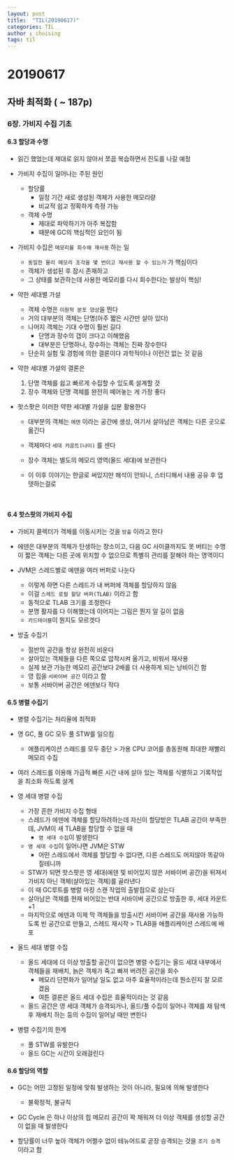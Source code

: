```yaml
---
layout: post
title:  "TIL(20190617)"
categories: TIL
author : choising
tags: til
---
```


# 20190617

## 자바 최적화 ( ~ 187p)

### 6장. 가비지 수집 기초

#### 6.3 할당과 수명

- 읽긴 했었는데 제대로 읽지 않아서 쪼끔 복습하면서 진도를 나갈 예정

- 가비지 수집이 일어나는 주된 원인
    - 할당률
        - 일정 기간 새로 생성된 객체가 사용한 메모리량
        - 비교적 쉽고 정확하게 측정 가능
    - 객체 수명
        - 제대로 파악하기가 아주 복잡함
        - 때문에 GC의 핵심적인 요인이 됨

- 가비지 수집은 `메모리를 회수해 재사용` 하는 일
    - `동일한 물리 메모리 조각을 몇 번이고 재사용 할 수 있는가` 가 핵심이다
    - 객체가 생성된 후 잠시 존재하고
    - 그 상태를 보관하는데 사용한 메모리를 다시 회수한다는 발상이 핵심!

- 약한 세대별 가설
    - 객체 수명은 `이원적 분포 양상`을 띈다
    - 거의 대부분의 객체는 단명(아주 짧은 시간만 살아 있다)
    - 나머지 객체는 기대 수명이 훨씬 길다
        - 단명과 장수의 갭이 크다고 이해했음
        - 대부분은 단명하나, 장수하는 객체는 진짜 장수한다
    - 단순히 실험 및 경험에 의한 결론이다 과학적이나 이런건 없는 것 같음

- 약한 세대별 가설의 결론은
    1. 단명 객체를 쉽고 빠르게 수집할 수 있도록 설계할 것
    2. 장수 객체와 단명 객체를 완전히 떼어놓는 게 가장 좋다

- 핫스팟은 이러한 약한 세대별 가설을 십분 활용한다
    - 대부분의 객체는 `에덴` 이라는 공간에 생성, 여기서 살아남은 객체는 다른 곳으로 옮긴다
    - 객체마다 `세대 카운트(나이)` 를 센다
    - 장수 객체는 별도의 메모리 영역(올드 세대)에 보관한다

    - 이 이후 이야기는 한글로 써있지만 해석이 안되니, 스터디해서 내용 공유 후 업뎃하는걸로
<br>


#### 6.4 핫스팟의 가비지 수집

- 가비지 콜렉터가 객체를 이동시키는 것을 `방출` 이라고 한다

- 에덴은 대부분의 객체가 탄생하는 장소이고, 다음 GC 사이클까지도 못 버티는 수명이 짧은 객체는 다른 곳에 위치할 수 없으므로 특별히 관리를 잘해야 하는 영역이디

- JVM은 스레드별로 에덴을 여러 버퍼로 나눈다
    - 이렇게 하면 다른 스레드가 내 버퍼에 객체를 할당하지 않음
    - 이걸 `스레드 로컬 할당 버퍼(TLAB)` 이라고 함
    - 동적으로 TLAB 크기를 조정한다
    - 분명 활자를 다 이해했는데 이어지는 그림은 뭔지 알 길이 없음
    - `카드테이블`이 뭔지도 모르겟다

- 방출 수집기
    - 절반의 공간을 항상 완전히 비운다
    - 살아있는 객체들을 다른 쪽으로 압착시켜 옮기고, 비워서 재사용
    - 실제 보관 가능한 메모리 공간보다 2배를 더 사용하게 되는 낭비이긴 함
    - 영 힙을 `서바이버 공간` 이라고 함
    - 보통 서바이버 공간은 에덴보다 작다

 
 #### 6.5 병렬 수집기
 
 - 병렬 수집기는 처리율에 최적화
 - 영 GC, 풀 GC 모두 풀 STW를 일으킴
    - 애플리케이션 스레드를 모두 중단 > 가용 CPU 코어를 총동원해 최대한 재빨리 메모리 수집
- 여러 스레드를 이용해 가급적 빠른 시간 내에 살아 있는 객체를 식별하고 기록작업을 최소화 하도록 설계

- 영 세대 병렬 수집
    - 가장 흔한 가비지 수집 형태
    - 스레드가 에덴에 객체를 할당하려하는데 자신이 할당받은 TLAB 공간이 부족한데, JVM이 새 TLAB을 할당할 수 없을 때
        - `영 세대 수집`이 발생한다
    - `영 세대 수집`이 일어나면 JVM은 STW
        - 어떤 스레드에서 객체를 할당할 수 없다면, 다른 스레드도 머지않아 똑같아 질테니까
    - STW가 되면 핫스팟은 영 세대(에덴 및 비어있지 않은 서바이버 공간)을 뒤져서 가비지 아닌 객체(살아있는 객체)를 골라낸다
    - 이 때 GC루트를 병렬 마킹 스캔 작업의 출발점으로 삼는다
    - 살아남은 객체를 현재 비어있는 반대 서바이버 공간으로 방출한 후, 세대 카운트+1
    - 마지막으로 에덴과 이제 막 객체들을 방출시킨 서바이버 공간을 재사용 가능하도록 빈 공간으로 만들고, 스레드 재시작 > TLAB을 애플리케이션 스레드에 배포


- 올드 세대 병렬 수집
    - 올드 세대에 더 이상 방출할 공간이 없으면 병렬 수집기는 올드 세대 내부에서 객체들을 재배치, 늙은 객체가 죽고 빠져 버려진 공간을 회수
        - 메모리 단편화가 일어날 일도 없고 아주 효율적이라는데 뭔소린지 잘 모르겠음
        - 여튼 결론은 올드 세대 수집은 효율적이라는 것 같음
    - 올드 공간은 영 세대 객체가 승격되거나, 올드/풀 수집이 일어나 객체를 재 탐색 후 재배치 하는 등의 수집이 일어날 때만 변한다

- 병렬 수집기의 한계
    - 풀 STW를 유발한다
    - 올드 GC는 시간이 오래걸린다


#### 6.6 할당의 역할

- GC는 어떤 고정된 일정에 맞춰 발생하는 것이 아니라, 필요에 의해 발생한다
    - 불확정적, 불규칙

- GC Cycle 은 하나 이상의 힙 메모리 공간이 꽉 채워져 더 이상 객체를 생성할 공간이 없을 때 발생한다

- 할당률이 너무 높아 객체가 어쩔수 없이 테뉴어드로 곧장 승격되는 것을 `조기 승격` 이라고 함
